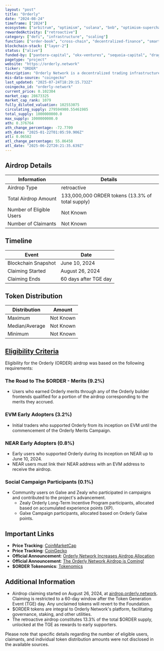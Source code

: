 ```yaml
---
layout: "post"
title: "Orderly"
date: "2024-08-24"
timeframe: ["2024"]
ecosystem: ["arbitrum", "optimism", "solana", "bnb", "optimism-superchain", "base", "ethereum", "polygon"]
rewardedActivity: ["retroactive"]
category: ["defi", "infrastructure", "scaling"]
function: ["order-book", "cross-chain", "decentralized-finance", "smart-contract-platform"]
blockchain-stack: ["layer-2"]
status: ["alive"]
funded-by: ["pantera-capital", "okx-ventures", "sequoia-capital", "dragonfly-capital"]
pagetype: "project"
website: "https://orderly.network"
ticker: "ORDER"
description: "Orderly Network is a decentralized trading infrastructure platform offering seamless and efficient trading experiences across various blockchain networks."
mis-data-source: "coingecko"
last_updated: "2025-07-24T18:29:15.732Z"
coingecko_id: "orderly-network"
current_price: 0.102304
market_cap: 28673325
market_cap_rank: 1079
fully_diluted_valuation: 102553075
circulating_supply: 279594980.55461985
total_supply: 1000000000.0
max_supply: 1000000000.0
ath: 0.376764
ath_change_percentage: -72.7709
ath_date: "2025-01-22T01:05:59.906Z"
atl: 0.06582
atl_change_percentage: 55.86458
atl_date: "2025-06-22T20:21:35.639Z"
---
```


## Airdrop Details

| Information              | Details                                          |
| ------------------------ | ------------------------------------------------ |
| Airdrop Type             | retroactive                                      |
| Total Airdrop Amount     | 133,000,000 ORDER tokens (13.3% of total supply) |
| Number of Eligible Users | Not Known                                        |
| Number of Claimants      | Not Known                                        |

## Timeline

| Event               | Date                  |
| ------------------- | --------------------- |
| Blockchain Snapshot | June 10, 2024         |
| Claiming Started    | August 26, 2024       |
| Claiming Ends       | 60 days after TGE day |

## Token Distribution

| Distribution   | Amount    |
| -------------- | --------- |
| Maximum        | Not Known |
| Median/Average | Not Known |
| Minimum        | Not Known |

## [Eligibility Criteria](https://orderly.network/blog/orderly-network-increases-airdrop-allocation/)

Eligibility for the Orderly (ORDER) airdrop was based on the following requirements:

### The Road to The $ORDER - Merits (9.2%)
- Users who earned Orderly merits through any of the Orderly builder frontends qualified for a portion of the airdrop corresponding to the merits they accrued.

### EVM Early Adopters (3.2%)
- Initial traders who supported Orderly from its inception on EVM until the commencement of the Orderly Merits Campaign.

### NEAR Early Adopters (0.8%)
- Early users who supported Orderly during its inception on NEAR up to June 10, 2024.
- NEAR users must link their NEAR address with an EVM address to receive the airdrop.

### Social Campaign Participants (0.1%)
- Community users on Galxe and Zealy who participated in campaigns and contributed to the project's advancement.
  - Zealy Orderly Long-Term Incentive Program participants, allocated based on accumulated experience points (XP).
  - Galxe Campaign participants, allocated based on Orderly Galxe points.

## Important Links

- **Price Tracking**: [CoinMarketCap](https://coinmarketcap.com/currencies/order)
- **Price Tracking**: [CoinGecko](https://www.coingecko.com/en/coins/order)
- **Official Announcement**: [Orderly Network Increases Airdrop Allocation](https://orderly.network/blog/orderly-network-increases-airdrop-allocation/)
- **Official Announcement**: [The Orderly Network Airdrop is Coming!](https://orderly.network/blog/the-orderly-network-airdrop-is-coming/)
- **$ORDER Tokenomics**: [Tokenomics](https://orderly.network/docs/introduction/tokenomics/retroactive-airdrop)

## Additional Information

- Airdrop claiming started on August 26, 2024, at [airdrop.orderly.network](https://airdrop.orderly.network). Claiming is restricted to a 60-day window after the Token Generation Event (TGE) day. Any unclaimed tokens will revert to the Foundation.
- $ORDER tokens are integral to Orderly Network's platform, facilitating governance, staking, and other utilities.
- The retroactive airdrop constitutes 13.3% of the total $ORDER supply, unlocked at the TGE as rewards to early supporters.

Please note that specific details regarding the number of eligible users, claimants, and individual token distribution amounts were not disclosed in the available sources.
